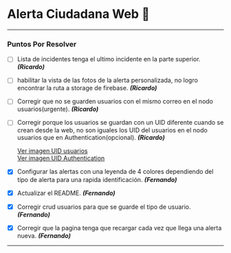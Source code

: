 # Alerta Ciudadana Web 👮

---

### Puntos Por Resolver

- [ ] Lista de incidentes tenga el ultimo incidente en la parte superior. **_(Ricardo)_**

- [ ] habilitar la vista de las fotos de la alerta personalizada, no logro encontrar la ruta a storage de firebase. **_(Ricardo)_**

- [ ] Corregir que no se guarden usuarios con el mismo correo en el nodo usuarios(urgente). **_(Ricardo)_**

- [ ] Corregir porque los usuarios se guardan con un UID diferente cuando se crean desde la web, no son iguales los UID del usuarios en el nodo usuarios que en Authentication(opcional). **_(Ricardo)_**

  [Ver imagen UID usuarios](https://i.imgur.com/Ve3ByFi.png 'Ver imagen UID usuarios')  
  [Ver imagen UID Authentication](https://i.imgur.com/HdEnZTp.png 'Ver imagen UID Authentication')

- [x] Configurar las alertas con una leyenda de 4 colores dependiendo del tipo de alerta para una rapida identificación. **_(Fernando)_**

- [x] Actualizar el README. **_(Fernando)_**

- [x] Corregir crud usuarios para que se guarde el tipo de usuario. **_(Fernando)_**

- [x] Corregir que la pagina tenga que recargar cada vez que llega una alerta nueva. **_(Fernando)_**

---
